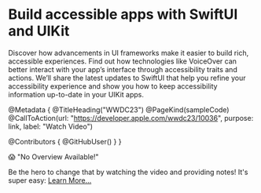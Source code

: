 # Build accessible apps with SwiftUI and UIKit

Discover how advancements in UI frameworks make it easier to build rich, accessible experiences. Find out how technologies like VoiceOver can better interact with your app’s interface through accessibility traits and actions. We’ll share the latest updates to SwiftUI that help you refine your accessibility experience and show you how to keep accessibility information up-to-date in your UIKit apps.

@Metadata {
   @TitleHeading("WWDC23")
   @PageKind(sampleCode)
   @CallToAction(url: "https://developer.apple.com/wwdc23/10036", purpose: link, label: "Watch Video")

   @Contributors {
      @GitHubUser(<replace this with your GitHub handle>)
   }
}

😱 "No Overview Available!"

Be the hero to change that by watching the video and providing notes! It's super easy:
 [Learn More…](https://wwdcnotes.github.io/WWDCNotes/documentation/wwdcnotes/contributing)
